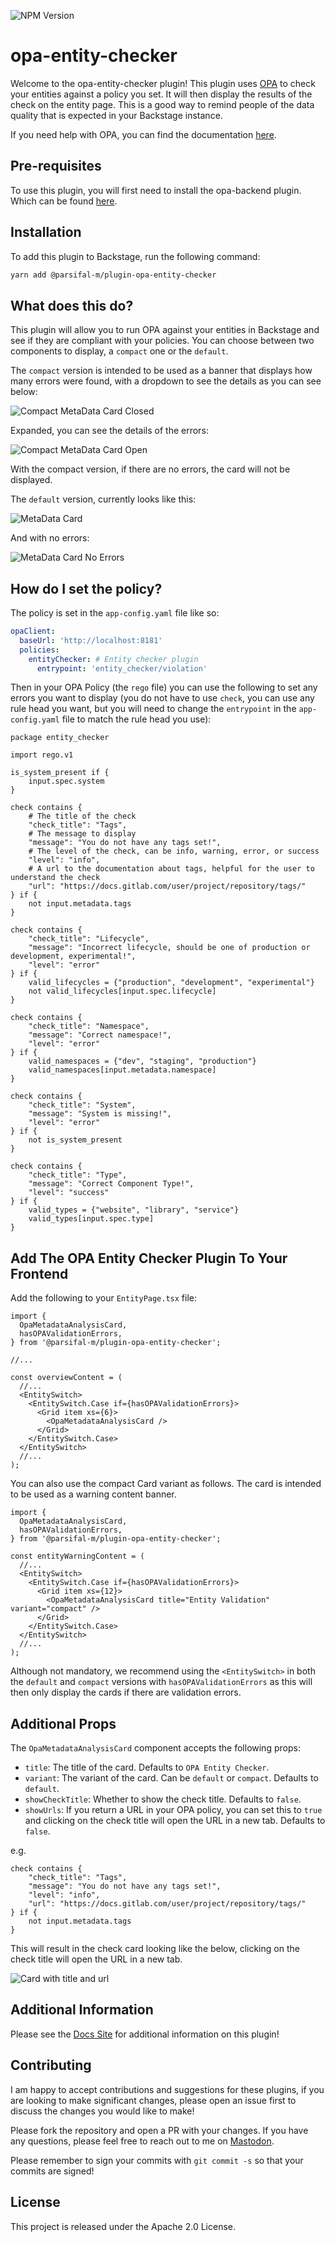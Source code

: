 ![NPM Version](https://img.shields.io/npm/v/%40parsifal-m%2Fplugin-opa-entity-checker?logo=npm)

# opa-entity-checker

Welcome to the opa-entity-checker plugin! This plugin uses [OPA](https://github.com/open-policy-agent/opa) to check your entities against a policy you set. It will then display the results of the check on the entity page. This is a good way to remind people of the data quality that is expected in your Backstage instance.

If you need help with OPA, you can find the documentation [here](https://www.openpolicyagent.org/docs/latest/).

## Pre-requisites

To use this plugin, you will first need to install the opa-backend plugin. Which can be found [here](../backstage-opa-backend/README.md).

## Installation

To add this plugin to Backstage, run the following command:

```bash
yarn add @parsifal-m/plugin-opa-entity-checker
```

## What does this do?

This plugin will allow you to run OPA against your entities in Backstage and see if they are compliant with your policies. You can choose between two components to display, a `compact` one or the `default`.

The `compact` version is intended to be used as a banner that displays how many errors were found, with a dropdown to see the details as you can see below:

![Compact MetaData Card Closed](../../opa-docs/docs/assets/card-compact-closed.png)

Expanded, you can see the details of the errors:

![Compact MetaData Card Open](../../opa-docs/docs/assets/card-compact-opened.png)

With the compact version, if there are no errors, the card will not be displayed.

The `default` version, currently looks like this:

![MetaData Card](../../opa-docs/docs/assets/card1.png)

And with no errors:

![MetaData Card No Errors](../../opa-docs/docs/assets/card2.png)

## How do I set the policy?

The policy is set in the `app-config.yaml` file like so:

```yaml
opaClient:
  baseUrl: 'http://localhost:8181'
  policies:
    entityChecker: # Entity checker plugin
      entrypoint: 'entity_checker/violation'
```

Then in your OPA Policy (the `rego` file) you can use the following to set any errors you want to display (you do not have to use `check`, you can use any rule head you want, but you will need to change the `entrypoint` in the `app-config.yaml` file to match the rule head you use):

```rego
package entity_checker

import rego.v1

is_system_present if {
    input.spec.system
}

check contains {
    # The title of the check
    "check_title": "Tags",
    # The message to display
    "message": "You do not have any tags set!",
    # The level of the check, can be info, warning, error, or success
    "level": "info",
    # A url to the documentation about tags, helpful for the user to understand the check
    "url": "https://docs.gitlab.com/user/project/repository/tags/"
} if {
    not input.metadata.tags
}

check contains {
    "check_title": "Lifecycle",
    "message": "Incorrect lifecycle, should be one of production or development, experimental!",
    "level": "error"
} if {
    valid_lifecycles = {"production", "development", "experimental"}
    not valid_lifecycles[input.spec.lifecycle]
}

check contains {
    "check_title": "Namespace",
    "message": "Correct namespace!",
    "level": "error"
} if {
    valid_namespaces = {"dev", "staging", "production"}
    valid_namespaces[input.metadata.namespace]
}

check contains {
    "check_title": "System",
    "message": "System is missing!",
    "level": "error"
} if {
    not is_system_present
}

check contains {
    "check_title": "Type",
    "message": "Correct Component Type!",
    "level": "success"
} if {
    valid_types = {"website", "library", "service"}
    valid_types[input.spec.type]
}
```

## Add The OPA Entity Checker Plugin To Your Frontend

Add the following to your `EntityPage.tsx` file:

```tsx
import {
  OpaMetadataAnalysisCard,
  hasOPAValidationErrors,
} from '@parsifal-m/plugin-opa-entity-checker';

//...

const overviewContent = (
  //...
  <EntitySwitch>
    <EntitySwitch.Case if={hasOPAValidationErrors}>
      <Grid item xs={6}>
        <OpaMetadataAnalysisCard />
      </Grid>
    </EntitySwitch.Case>
  </EntitySwitch>
  //...
);
```

You can also use the compact Card variant as follows. The card is intended to be used as a warning content banner.

```tsx
import {
  OpaMetadataAnalysisCard,
  hasOPAValidationErrors,
} from '@parsifal-m/plugin-opa-entity-checker';

const entityWarningContent = (
  //...
  <EntitySwitch>
    <EntitySwitch.Case if={hasOPAValidationErrors}>
      <Grid item xs={12}>
        <OpaMetadataAnalysisCard title="Entity Validation" variant="compact" />
      </Grid>
    </EntitySwitch.Case>
  </EntitySwitch>
  //...
);
```

Although not mandatory, we recommend using the `<EntitySwitch>` in both the `default` and `compact` versions with `hasOPAValidationErrors` as this will then only display the cards if there are validation errors.

## Additional Props

The `OpaMetadataAnalysisCard` component accepts the following props:

- `title`: The title of the card. Defaults to `OPA Entity Checker`.
- `variant`: The variant of the card. Can be `default` or `compact`. Defaults to `default`.
- `showCheckTitle`: Whether to show the check title. Defaults to `false`.
- `showUrls`: If you return a URL in your OPA policy, you can set this to `true` and clicking on the check title will open the URL in a new tab. Defaults to `false`.

e.g.

```rego
check contains {
    "check_title": "Tags",
    "message": "You do not have any tags set!",
    "level": "info",
    "url": "https://docs.gitlab.com/user/project/repository/tags/"
} if {
    not input.metadata.tags
}
```

This will result in the check card looking like the below, clicking on the check title will open the URL in a new tab.

![Card with title and url](../../opa-docs/docs/assets/title-and-url-card.png)

## Additional Information

Please see the [Docs Site](https://parsifal-m.github.io/backstage-opa-plugins/#/opa-entity-checker/introduction) for additional information on this plugin!

## Contributing

I am happy to accept contributions and suggestions for these plugins, if you are looking to make significant changes, please open an issue first to discuss the changes you would like to make!

Please fork the repository and open a PR with your changes. If you have any questions, please feel free to reach out to me on [Mastodon](https://hachyderm.io/@parcifal).

Please remember to sign your commits with `git commit -s` so that your commits are signed!

## License

This project is released under the Apache 2.0 License.
